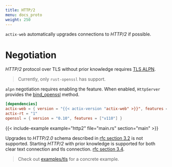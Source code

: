 ```yaml
---
title: HTTP/2
menu: docs_proto
weight: 250
---
```


`actix-web` automatically upgrades connections to *HTTP/2* if possible.

# Negotiation

*HTTP/2* protocol over TLS without prior knowledge requires [TLS ALPN][tlsalpn].

<!-- TODO: use rustls example -->
> Currently, only `rust-openssl` has support.

`alpn` negotiation requires enabling the feature. When enabled, `HttpServer` provides the
[bind_openssl][bindopenssl] method.

```toml
[dependencies]
actix-web = { version = "{{< actix-version "actix-web" >}}", features = ["openssl"] }
actix-rt = "1"
openssl = { version = "0.10", features = ["v110"] }
```
{{< include-example example="http2" file="main.rs" section="main" >}}

Upgrades to *HTTP/2.0* schema described in [rfc section 3.2][rfcsection32] is not
supported.  Starting *HTTP/2* with prior knowledge is supported for both clear text
connection and tls connection. [rfc section 3.4][rfcsection34].

> Check out [examples/tls][examples] for a concrete example.

[rfcsection32]: https://http2.github.io/http2-spec/#rfc.section.3.2
[rfcsection34]: https://http2.github.io/http2-spec/#rfc.section.3.4
[bindopenssl]: https://docs.rs/actix-web/2/actix_web/struct.HttpServer.html#method.bind_openssl
[tlsalpn]: https://tools.ietf.org/html/rfc7301
[examples]: https://github.com/actix/examples/tree/master/rustls
